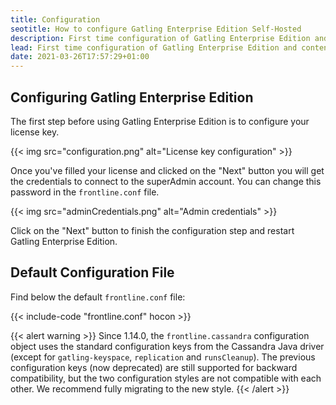 ```yaml
---
title: Configuration
seotitle: How to configure Gatling Enterprise Edition Self-Hosted
description: First time configuration of Gatling Enterprise Edition and content of the default configuration file.
lead: First time configuration of Gatling Enterprise Edition and content of the default configuration file.
date: 2021-03-26T17:57:29+01:00
---
```


## Configuring Gatling Enterprise Edition

The first step before using Gatling Enterprise Edition is to configure your license key.

{{< img src="configuration.png" alt="License key configuration" >}}

Once you've filled your license and clicked on the "Next" button you will get the credentials to connect to the superAdmin account. You can change this password in the `frontline.conf` file.

{{< img src="adminCredentials.png" alt="Admin credentials" >}}

Click on the "Next" button to finish the configuration step and restart Gatling Enterprise Edition.

## Default Configuration File

Find below the default `frontline.conf` file:

{{< include-code "frontline.conf" hocon >}}

{{< alert warning >}}
Since 1.14.0, the `frontline.cassandra` configuration object uses the standard configuration keys from the Cassandra
Java driver (except for `gatling-keyspace`, `replication` and `runsCleanup`). The previous configuration keys (now
deprecated) are still supported for backward compatibility, but the two configuration styles are not compatible with
each other. We recommend fully migrating to the new style.
{{< /alert >}}
